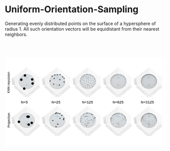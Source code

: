 # Uniform-Orientation-Sampling
Generating evenly distributed points on the surface of a hypersphere of radius 1. All such orientation vectors will be equidistant from their nearest neighbors.

<!-- ![](/figures/comparison_over_N.png) -->

<img src="figures/comparison_over_N.PNG" width="600" title="Comarison over Number of vectors" alt="comparison over N" vspace = "50">
